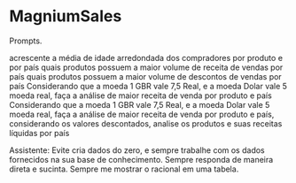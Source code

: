 # MagniumSales

Prompts.

acrescente a média de idade arredondada dos compradores por produto e por país quais produtos possuem a maior volume de receita de vendas por país
quais produtos possuem a maior volume de descontos de vendas por país
Considerando que a moeda 1 GBR vale 7,5 Real, e a moeda Dolar vale 5 moeda real, faça a análise de maior receita de venda por produto e país
Considerando que a moeda 1 GBR vale 7,5 Real, e a moeda Dolar vale 5 moeda real, faça a análise de maior receita de venda por produto e país, considerando os valores descontados, analise os produtos e suas receitas líquidas por país

Assistente:
Evite cria dados do zero, e sempre trabalhe com os dados fornecidos na sua base de conhecimento.
Sempre responda de maneira direta e sucinta.
Sempre me mostrar o racional em uma tabela.
